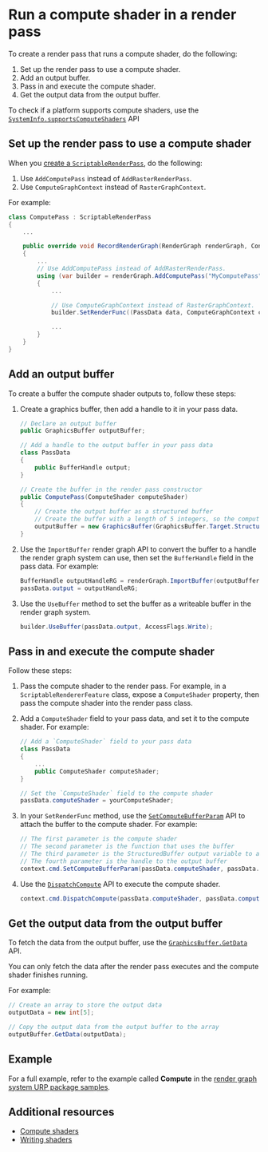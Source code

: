 # Run a compute shader in a render pass

To create a render pass that runs a compute shader, do the following:

1. Set up the render pass to use a compute shader.
2. Add an output buffer.
3. Pass in and execute the compute shader.
4. Get the output data from the output buffer.

To check if a platform supports compute shaders, use the [`SystemInfo.supportsComputeShaders`](https://docs.unity3d.com/ScriptReference/SystemInfo-supportsComputeShaders.html) API 

## Set up the render pass to use a compute shader

When you [create a `ScriptableRenderPass`](render-graph-write-render-pass.md), do the following:

1. Use `AddComputePass` instead of `AddRasterRenderPass`.
2. Use `ComputeGraphContext` instead of `RasterGraphContext`.

For example:

```csharp
class ComputePass : ScriptableRenderPass
{
    ...

    public override void RecordRenderGraph(RenderGraph renderGraph, ContextContainer contextData)
    {
        ...
        // Use AddComputePass instead of AddRasterRenderPass.
        using (var builder = renderGraph.AddComputePass("MyComputePass", out PassData data))
        {
            ...

            // Use ComputeGraphContext instead of RasterGraphContext.
            builder.SetRenderFunc((PassData data, ComputeGraphContext context) => ExecutePass(data, context));

            ...
        }
    }
}

```

## Add an output buffer

To create a buffer the compute shader outputs to, follow these steps:

1. Create a graphics buffer, then add a handle to it in your pass data.

    ```csharp
    // Declare an output buffer
    public GraphicsBuffer outputBuffer;

    // Add a handle to the output buffer in your pass data
    class PassData
    {
        public BufferHandle output;
    }

    // Create the buffer in the render pass constructor
    public ComputePass(ComputeShader computeShader)
    {
        // Create the output buffer as a structured buffer
        // Create the buffer with a length of 5 integers, so the compute shader can output 5 values.
        outputBuffer = new GraphicsBuffer(GraphicsBuffer.Target.Structured, 5, sizeof(int));
    }
    ```

2. Use the `ImportBuffer` render graph API to convert the buffer to a handle the render graph system can use, then set the `BufferHandle` field in the pass data. For example:

    ```csharp
    BufferHandle outputHandleRG = renderGraph.ImportBuffer(outputBuffer);
    passData.output = outputHandleRG;
    ```


3. Use the `UseBuffer` method to set the buffer as a writeable buffer in the render graph system.

    ```csharp
    builder.UseBuffer(passData.output, AccessFlags.Write);
    ```

## Pass in and execute the compute shader

Follow these steps:

1. Pass the compute shader to the render pass. For example, in a `ScriptableRendererFeature` class, expose a `ComputeShader` property, then pass the compute shader into the render pass class.

2. Add a `ComputeShader` field to your pass data, and set it to the compute shader. For example:

    ```csharp
    // Add a `ComputeShader` field to your pass data
    class PassData
    {
        ...
        public ComputeShader computeShader;
    }

    // Set the `ComputeShader` field to the compute shader
    passData.computeShader = yourComputeShader;
    ```

3. In your `SetRenderFunc` method, use the [`SetComputeBufferParam`](https://docs.unity3d.com/ScriptReference/Rendering.CommandBuffer.SetComputeBufferParam.html) API to attach the buffer to the compute shader. For example:

    ```csharp
    // The first parameter is the compute shader
    // The second parameter is the function that uses the buffer
    // The third parameter is the StructuredBuffer output variable to attach the buffer to
    // The fourth parameter is the handle to the output buffer
    context.cmd.SetComputeBufferParam(passData.computeShader, passData.computeShader.FindKernel("Main"), "outputData", passData.output);
    ```

4. Use the [`DispatchCompute`](https://docs.unity3d.com/ScriptReference/Rendering.CommandBuffer.DispatchCompute.html) API to execute the compute shader.

    ```csharp
    context.cmd.DispatchCompute(passData.computeShader, passData.computeShader.FindKernel("CSMain"), 1, 1, 1);
    ```

## Get the output data from the output buffer

To fetch the data from the output buffer, use the [`GraphicsBuffer.GetData`](https://docs.unity3d.com/ScriptReference/GraphicsBuffer.GetData.html) API.

You can only fetch the data after the render pass executes and the compute shader finishes running.

For example:

```csharp
// Create an array to store the output data
outputData = new int[5];

// Copy the output data from the output buffer to the array
outputBuffer.GetData(outputData);
```

## Example

For a full example, refer to the example called **Compute** in the [render graph system URP package samples](package-samples.md).

## Additional resources

- [Compute shaders](https://docs.unity3d.com/6000.0/Documentation/Manual/class-ComputeShader.html)
- [Writing shaders](https://docs.unity3d.com/6000.0/Documentation/Manual/shader-writing.html)
